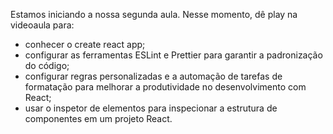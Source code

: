 Estamos iniciando a nossa segunda aula. Nesse momento, dê play na videoaula para: 

- conhecer o create react app;
- configurar as ferramentas ESLint e Prettier para garantir a padronização do código;
- configurar regras personalizadas e a automação de tarefas de formatação para melhorar a produtividade no  desenvolvimento com React;
- usar o inspetor de elementos para inspecionar a estrutura de componentes em um projeto React.